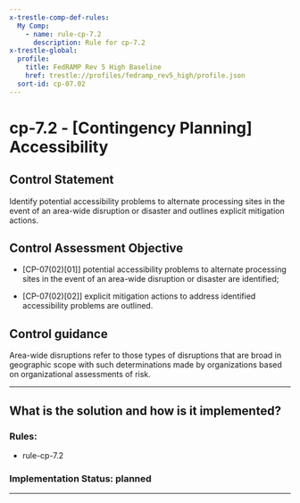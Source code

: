 ```yaml
---
x-trestle-comp-def-rules:
  My Comp:
    - name: rule-cp-7.2
      description: Rule for cp-7.2
x-trestle-global:
  profile:
    title: FedRAMP Rev 5 High Baseline
    href: trestle://profiles/fedramp_rev5_high/profile.json
  sort-id: cp-07.02
---
```


# cp-7.2 - \[Contingency Planning\] Accessibility

## Control Statement

Identify potential accessibility problems to alternate processing sites in the event of an area-wide disruption or disaster and outlines explicit mitigation actions.

## Control Assessment Objective

- \[CP-07(02)[01]\] potential accessibility problems to alternate processing sites in the event of an area-wide disruption or disaster are identified;

- \[CP-07(02)[02]\] explicit mitigation actions to address identified accessibility problems are outlined.

## Control guidance

Area-wide disruptions refer to those types of disruptions that are broad in geographic scope with such determinations made by organizations based on organizational assessments of risk.

______________________________________________________________________

## What is the solution and how is it implemented?

<!-- For implementation status enter one of: implemented, partial, planned, alternative, not-applicable -->

<!-- Note that the list of rules under ### Rules: is read-only and changes will not be captured after assembly to JSON -->

<!-- Add control implementation description here for control: cp-7.2 -->

### Rules:

  - rule-cp-7.2

### Implementation Status: planned

______________________________________________________________________
